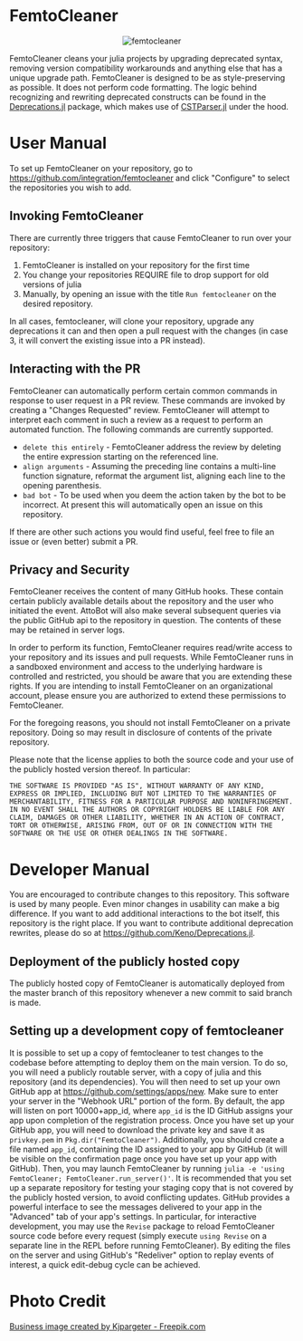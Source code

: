 # FemtoCleaner

<div style="text-align:center"><img src="https://avatars0.githubusercontent.com/in/4123" alt="femtocleaner"></div>

FemtoCleaner cleans your julia projects by upgrading deprecated syntax, removing version compatibility workarounds and anything else that has a unique upgrade path. FemtoCleaner is designed to be as style-preserving as possible. It does not
perform code formatting. The logic behind recognizing and rewriting deprecated constructs
can be found in the [Deprecations.jl](https://github.com/Keno/Deprecations.jl) package,
which makes use of [CSTParser.jl](https://github.com/ZacLN/CSTParser.jl) under the hood.

# User Manual

To set up FemtoCleaner on your repository, go to https://github.com/integration/femtocleaner and click "Configure" to select the repositories you wish to add.

## Invoking FemtoCleaner

There are currently three triggers that cause FemtoCleaner to run over your
repository:
1. FemtoCleaner is installed on your repository for the first time
2. You change your repositories REQUIRE file to drop support for old versions of
julia
3. Manually, by opening an issue with the title `Run femtocleaner` on the desired
repository.

In all cases, femtocleaner, will clone your repository, upgrade any deprecations
it can and then open a pull request with the changes (in case 3, it will convert
the existing issue into a PR instead).

## Interacting with the PR

FemtoCleaner can automatically perform certain common commands in response to
user request in a PR review. These commands are invoked by creating a "Changes Requested"
review. FemtoCleaner will attempt to interpret each comment in such a review as
a request to perform an automated function. The following commands are currently
supported.

- `delete this entirely` - FemtoCleaner address the review by deleting the
  entire expression starting on the referenced line.
- `align arguments` - Assuming the preceding line contains a multi-line
  function signature, reformat the argument list, aligning each line to the
  opening parenthesis.
- `bad bot` - To be used when you deem the action taken by the bot to be incorrect.
  At present this will automatically open an issue on this repository.
  
If there are other such actions you would find useful, feel free to file an
issue or (even better) submit a PR.

## Privacy and Security

FemtoCleaner receives the content of many GitHub hooks. These contain certain publicly available details about the repository and the user who initiated the event. AttoBot will also make several subsequent queries via the public GitHub api to the repository in question. The contents of these may be retained in server logs.

In order to perform its function, FemtoCleaner requires read/write access to your
repository and its issues and pull requests. While FemtoCleaner runs in a sandboxed
environment and access to the underlying hardware is controlled and restricted,
you should be aware that you are extending these rights. If you are intending to
install FemtoCleaner on an organizational account, please ensure you are authorized
to extend these permissions to FemtoCleaner.

For the foregoing reasons, you should not install FemtoCleaner on a private
repository. Doing so may result in disclosure of contents of the private
repository.

Please note that the license applies to both the source code and your use of the
publicly hosted version thereof. In particular:
```
THE SOFTWARE IS PROVIDED "AS IS", WITHOUT WARRANTY OF ANY KIND, EXPRESS OR IMPLIED, INCLUDING BUT NOT LIMITED TO THE WARRANTIES OF MERCHANTABILITY, FITNESS FOR A PARTICULAR PURPOSE AND NONINFRINGEMENT. IN NO EVENT SHALL THE AUTHORS OR COPYRIGHT HOLDERS BE LIABLE FOR ANY CLAIM, DAMAGES OR OTHER LIABILITY, WHETHER IN AN ACTION OF CONTRACT, TORT OR OTHERWISE, ARISING FROM, OUT OF OR IN CONNECTION WITH THE SOFTWARE OR THE USE OR OTHER DEALINGS IN THE SOFTWARE.
```

# Developer Manual

You are encouraged to contribute changes to this repository. This software is
used by many people. Even minor changes in usability can make a big difference.
If you want to add additional interactions to the bot itself, this repository
is the right place. If you want to contribute additional deprecation rewrites,
please do so at https://github.com/Keno/Deprecations.jl.

## Deployment of the publicly hosted copy

The publicly hosted copy of FemtoCleaner is automatically deployed from the
master branch of this repository whenever a new commit to said branch is made.

## Setting up a development copy of femtocleaner

It is possible to set up a copy of femtocleaner to test changes to the codebase
before attempting to deploy them on the main version. To do so, you will need
a publicly routable server, with a copy of julia and this repository (and its
dependencies). You will then need to set up your own GitHub app at
https://github.com/settings/apps/new. Make sure to enter your server in the
"Webhook URL" portion of the form. By default, the app will listen on port
10000+app_id, where `app_id` is the ID GitHub assigns your app upon completion
of the registration process. Once you have set up your GitHub app, you will
need to download the private key and save it as `privkey.pem` in
`Pkg.dir("FemtoCleaner")`. Additionally, you should create a file named `app_id`,
containing the ID assigned to your app by GitHub (it will be visible on the 
confirmation page once you have set up your app with GitHub). Then, you may
launch FemtoCleaner by running `julia -e 'using FemtoCleaner; FemtoCleaner.run_server()'`.
It is recommended that you set up a separate repository for testing your staging
copy that is not covered by the publicly hosted version, to avoid conflicting
updates. GitHub provides a powerful interface to see the messages delivered to
your app in the "Advanced" tab of your app's settings. In particular, 
for interactive development, you may use the `Revise` package to reload
FemtoCleaner source code before every request (simply execute `using Revise` on
a separate line in the REPL before running FemtoCleaner). By editing the files
on the server and using GitHub's "Redeliver" option to replay events of interest,
a quick edit-debug cycle can be achieved.

# Photo Credit

<a href="http://www.freepik.com/free-photos-vectors/business">Business image created by Kjpargeter - Freepik.com</a>
